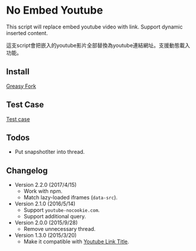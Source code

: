 No Embed Youtube
================
This script will replace embed youtube video with link. Support dynamic
inserted content.

這支script會把嵌入的youtube影片全部替換為youtube連結網址。支援動態載入功能。

Install
-------
[Greasy Fork](https://greasyfork.org/zh-TW/scripts/1590-no-embed-youtube)

Test Case
---------
[Test case](https://rawgit.com/eight04/No-Embed-YouTube/master/testcase.html)

Todos
-----
* Put snapshotIter into thread.

Changelog
---------
* Version 2.2.0 (2017/4/15)
	- Work with npm.
	- Match lazy-loaded iframes (`data-src`).
* Version 2.1.0 (2016/5/14)
	- Support `youtube-nocookie.com`.
	- Support additional query.
* Version 2.0.0 (2015/9/28)
	- Remove unnecessary thread.
* Version 1.3.0 (2015/3/20)
	- Make it compatible with [Youtube Link Title](https://greasyfork.org/zh-TW/scripts/413-youtube-link-title).
